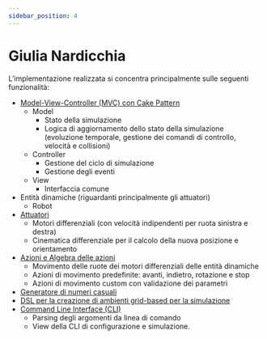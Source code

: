 ```yaml
---
sidebar_position: 4
---
```


# Giulia Nardicchia

L’implementazione realizzata si concentra principalmente sulle seguenti funzionalità:

- [Model-View-Controller (MVC) con Cake Pattern](mvc-implementation.md)
  - Model
    - Stato della simulazione
    - Logica di aggiornamento dello stato della simulazione (evoluzione temporale, gestione dei comandi di
      controllo, velocità e collisioni)
  - Controller
    - Gestione del ciclo di simulazione
    - Gestione degli eventi
  - View
    - Interfaccia comune
- Entità dinamiche (riguardanti principalmente gli attuatori)
  - Robot
- [Attuatori](./actuators.md)
  - Motori differenziali (con velocità indipendenti per ruota sinistra e destra)
  - Cinematica differenziale per il calcolo della nuova posizione e orientamento
- [Azioni e Algebra delle azioni](./action.md)
  - Movimento delle ruote dei motori differenziali delle entità dinamiche
  - Azioni di movimento predefinite: avanti, indietro, rotazione e stop
  - Azioni di movimento custom con validazione dei parametri
- [Generatore di numeri casuali](../../04-detailed-design/10-random-number-generator.md)
- [DSL per la creazione di ambienti grid-based per la simulazione](./dsl-environment-grid-based.md)
- [Command Line Interface (CLI)](./cli.md)
  - Parsing degli argomenti da linea di comando
  - View della CLI di configurazione e simulazione.
